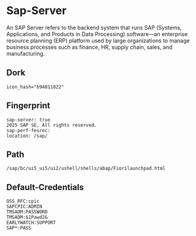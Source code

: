 # Sap-Server
An SAP Server refers to the backend system that runs SAP (Systems, Applications, and Products in Data Processing) software—an enterprise resource planning (ERP) platform used by large organizations to manage business processes such as finance, HR, supply chain, sales, and manufacturing.


## Dork
```
icon_hash="694811822"
```

## Fingerprint
```
sap-server: true
2025 SAP SE, All rights reserved.
sap-perf-fesrec:
location: /sap/
```

## Path
```
/sap/bc/ui5_ui5/ui2/ushell/shells/abap/Fiorilaunchpad.html
```

## Default-Credentials
```
OSS_RFC:cpic
SAPCPIC:ADMIN
TMSADM:PASSWORD
TMSADM:$1Pawd2&
EARLYWATCH:SUPPORT
SAP*:PASS
```
